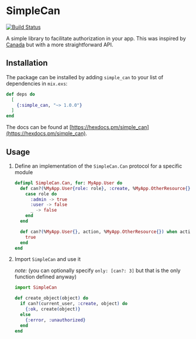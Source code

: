 # SimpleCan

[![Build Status](https://travis-ci.org/craig-day/simple_can.svg?branch=master)](https://travis-ci.org/craig-day/simple_can)

A simple library to facilitate authorization in your app. This was inspired by [Canada](https://github.com/jarednorman/canada) but with a more straightforward API.

## Installation

The package can be installed by adding `simple_can` to your list of dependencies in `mix.exs`:

```elixir
def deps do
  [
    {:simple_can, "~> 1.0.0"}
  ]
end
```

The docs can be found at [https://hexdocs.pm/simple_can](https://hexdocs.pm/simple_can).

## Usage

1. Define an implementation of the `SimpleCan.Can` protocol for a specific module

    ```elixir
    defimpl SimpleCan.Can, for: MyApp.User do
      def can?(%MyApp.User{role: role}, :create, %MyApp.OtherResource{}) do
        case role do
          :admin -> true
          :user -> false
          _ -> false
        end
      end

      def can?(%MyApp.User{}, action, %MyApp.OtherResource{}) when action in [:read, :view] do
        true
      end
    end
    ```

1. Import `SimpleCan` and use it

    _note:_ (you can optionally specify `only: [can?: 3]` but that is the only function defined anyway)

    ```elixir
    import SimpleCan

    def create_object(object) do
      if can?(current_user, :create, object) do
        {:ok, create(object)}
      else
        {:error, :unauthorized}
      end
    end
    ```
